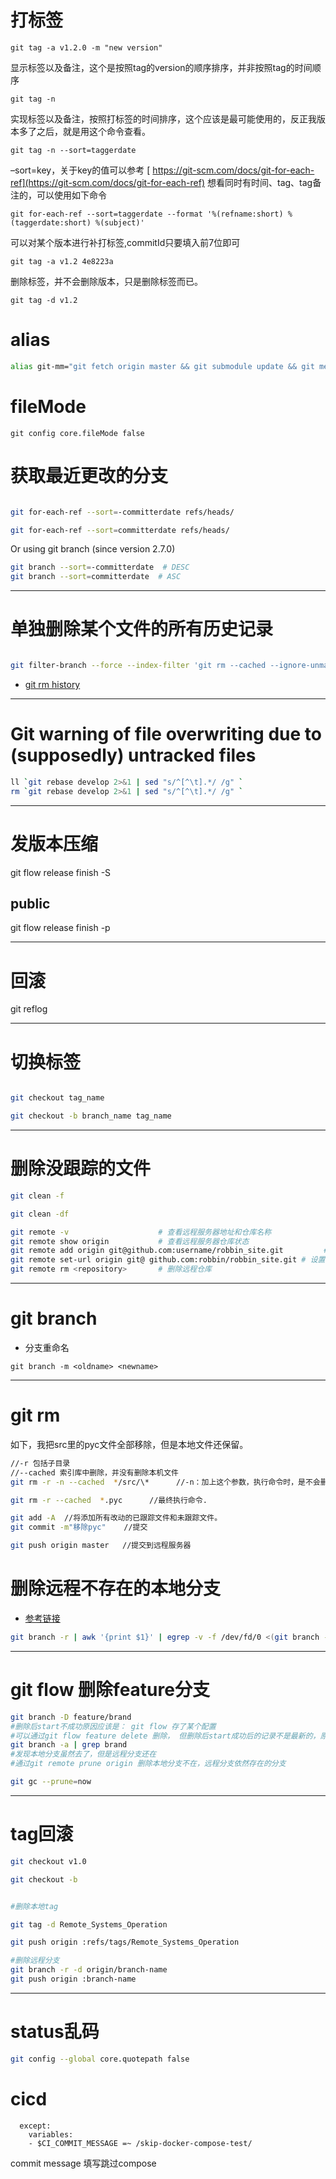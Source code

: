 # 打标签


```shell
git tag -a v1.2.0 -m "new version"

```

显示标签以及备注，这个是按照tag的version的顺序排序，并非按照tag的时间顺序


```shell
git tag -n

```

实现标签以及备注，按照打标签的时间排序，这个应该是最可能使用的，反正我版本多了之后，就是用这个命令查看。


```shell
git tag -n --sort=taggerdate

```

–sort=key，关于key的值可以参考 [ https://git-scm.com/docs/git-for-each-ref](https://git-scm.com/docs/git-for-each-ref)
想看同时有时间、tag、tag备注的，可以使用如下命令


```shell
git for-each-ref --sort=taggerdate --format '%(refname:short) %(taggerdate:short) %(subject)'

```

可以对某个版本进行补打标签,commitId只要填入前7位即可


```shell
git tag -a v1.2 4e8223a

```

删除标签，并不会删除版本，只是删除标签而已。


```shell
git tag -d v1.2
```

# alias

```bash
alias git-mm="git fetch origin master && git submodule update && git merge --no-edit origin/master && git push"
```

# fileMode

`git config core.fileMode false`

# 获取最近更改的分支

```bash

git for-each-ref --sort=-committerdate refs/heads/

git for-each-ref --sort=committerdate refs/heads/
```

Or using git branch (since version 2.7.0)

```bash
git branch --sort=-committerdate  # DESC
git branch --sort=committerdate  # ASC
```

---
# 单独删除某个文件的所有历史记录

```bash

git filter-branch --force --index-filter 'git rm --cached --ignore-unmatch elasticsearch/dump.md' --prune-empty --tag-name-filter cat -- --all
```

- [git rm history](https://blog.csdn.net/q258523454/article/details/83899911#commentBox)

---
# Git warning of file overwriting due to (supposedly) untracked files

```bash
ll `git rebase develop 2>&1 | sed "s/^[^\t].*/ /g" `
rm `git rebase develop 2>&1 | sed "s/^[^\t].*/ /g" `
```

---
# 发版本压缩

git flow release finish -S

## public

git flow release finish -p

---
# 回滚

git reflog

---
# 切换标签

```bash

git checkout tag_name

git checkout -b branch_name tag_name
```

---
# 删除没跟踪的文件

```bash
git clean -f

git clean -df
```


```bash
git remote -v                    # 查看远程服务器地址和仓库名称
git remote show origin           # 查看远程服务器仓库状态
git remote add origin git@github.com:username/robbin_site.git         # 添加远程仓库地址
git remote set-url origin git@ github.com:robbin/robbin_site.git # 设置远程仓库地址(用于修改远程仓库地址)
git remote rm <repository>       # 删除远程仓库
```

---
# git branch
* 分支重命名

`git branch -m <oldname> <newname>`


---
# git rm

如下，我把src里的pyc文件全部移除，但是本地文件还保留。

```bash
//-r 包括子目录
//--cached 索引库中删除，并没有删除本机文件
git rm -r -n --cached  */src/\*      //-n：加上这个参数，执行命令时，是不会删除任何文件，而是展示此命令要删除的文件列表预览。

git rm -r --cached  *.pyc      //最终执行命令.

git add -A	//将添加所有改动的已跟踪文件和未跟踪文件。
git commit -m"移除pyc"    //提交

git push origin master   //提交到远程服务器
```

# 删除远程不存在的本地分支

- [参考链接](https://stackoverflow.com/questions/13064613/how-to-prune-local-tracking-branches-that-do-not-exist-on-remote-anymore)

```bash
git branch -r | awk '{print $1}' | egrep -v -f /dev/fd/0 <(git branch -vv | grep origin) | awk '{print $1}' | xargs git branch -d
```

---
# git flow 删除feature分支

```bash
git branch -D feature/brand
#删除后start不成功原因应该是： git flow 存了某个配置
#可以通过git flow feature delete 删除， 但删除后start成功后的记录不是最新的，原因是：
git branch -a | grep brand
#发现本地分支虽然去了，但是远程分支还在
#通过git remote prune origin 删除本地分支不在，远程分支依然存在的分支

git gc --prune=now
```

---
# tag回滚

```bash
git checkout v1.0

git checkout -b


#删除本地tag

git tag -d Remote_Systems_Operation

git push origin :refs/tags/Remote_Systems_Operation

#删除远程分支
git branch -r -d origin/branch-name
git push origin :branch-name
```

---
# status乱码
```bash
git config --global core.quotepath false
```

# cicd
```
  except:
    variables:
    - $CI_COMMIT_MESSAGE =~ /skip-docker-compose-test/
```
commit message 填写跳过compose

